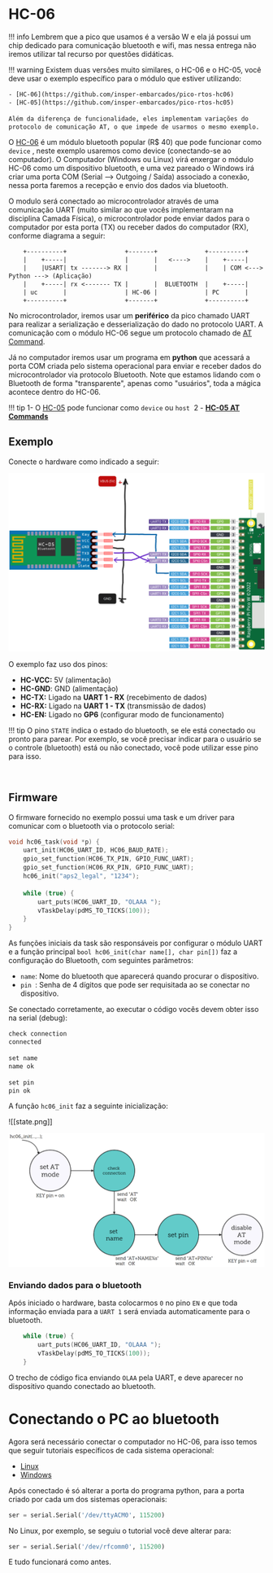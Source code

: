 # HC-06

!!! info
    Lembrem que a pico que usamos é a versão W e ela já possui um chip dedicado para comunicação bluetooth e wifi, mas nessa entrega não iremos utilizar tal recurso por questões didáticas.

!!! warning
	Existem duas versões muito similares, o HC-06 e o HC-05, você deve usar o exemplo específico para o módulo que estiver utilizando:
	

	- [HC-06](https://github.com/insper-embarcados/pico-rtos-hc06)
	- [HC-05](https://github.com/insper-embarcados/pico-rtos-hc05)
	
	Além da diferença de funcionalidade, eles implementam variações do protocolo de comunicação AT, o que impede de usarmos o mesmo exemplo.

O  [HC-06](chrome-extension://efaidnbmnnnibpcajpcglclefindmkaj/https://www.olimex.com/Products/Components/RF/BLUETOOTH-SERIAL-HC-06/resources/hc06.pdf) é um módulo bluetooth popular (R$ 40) que pode funcionar como `device` , neste exemplo usaremos como device (conectando-se ao computador). O Computador (Windows ou Linux) virá enxergar o módulo HC-06 como um dispositivo bluetooth, e uma vez pareado o Windows irá criar uma porta COM (Serial --> Outgoing / Saída) associado a conexão, nessa porta faremos a recepção e envio dos dados via bluetooth.

O modulo será conectado ao microcontrolador através de uma comunicação UART (muito similar ao que vocês implementaram na disciplina Camada Física), o microcontrolador pode enviar dados para o computador por esta porta (TX) ou receber dados do computador (RX), conforme diagrama a seguir:

``` 
    +----------+           		+-------+             +----------+
    |    +-----|            	|       |   <---->    |    +-----|
    |    |USART| tx -------> RX |       |             |    | COM <---> Python ---> (Aplicação)
    |    +-----| rx <------- TX |       |  BLUETOOTH  |    +-----|
    | uc       |           		| HC-06 |             | PC       |
    +----------+            	+-------+             +----------+
```

No microcontrolador, iremos usar um **periférico** da pico chamado UART para realizar a serialização e desserialização do dado no protocolo UART. A comunicação com o módulo HC-06 segue um protocolo chamado de [AT Command](http://wiki.sunfounder.cc/images/7/7b/HC-06_AT_Commands_Reference.pdf).

Já no computador iremos usar um programa em **python** que acessará a porta COM criada pelo sistema operacional para enviar e receber dados do microcontrolador via protocolo Bluetooth. Note que estamos lidando com o Bluetooth de forma "transparente", apenas como "usuários", toda a mágica acontece dentro do HC-06.

!!! tip
	1- O [HC-05](https://www.itead.cc/wiki/Serial_Port_Bluetooth_Module_(Master/Slave)_:_HC-05)  pode funcionar como `device` ou `host`
​	2 - [**HC-05 AT Commands**](https://www.itead.cc/wiki/Serial_Port_Bluetooth_Module_(Master/Slave)_:_HC-05)



## Exemplo

Conecte o hardware como indicado a seguir:

![](imgs/hc05/diagrama.png)

O exemplo faz uso dos pinos:

- **HC-VCC:** 5V (alimentação)
- **HC-GND**: GND (alimentação)
- **HC-TX:** Ligado na **UART 1 - RX** (recebimento de dados)
- **HC-RX:** Ligado na **UART 1 - TX** (transmissão de dados)
- **HC-EN:** Ligado no **GP6** (configurar modo de funcionamento)

!!! tip
	O pino `STATE` indica o estado do bluetooth, se ele está conectado ou pronto para parear. Por exemplo, se você precisar indicar para o usuário se o controle (bluetooth) está ou não conectado, você pode utilizar esse pino para isso.

​    

## Firmware

O firmware fornecido no exemplo possui uma task e um driver para comunicar com o bluetooth via o protocolo serial:

```c
void hc06_task(void *p) {
    uart_init(HC06_UART_ID, HC06_BAUD_RATE);
    gpio_set_function(HC06_TX_PIN, GPIO_FUNC_UART);
    gpio_set_function(HC06_RX_PIN, GPIO_FUNC_UART);
    hc06_init("aps2_legal", "1234");

    while (true) {
        uart_puts(HC06_UART_ID, "OLAAA ");
        vTaskDelay(pdMS_TO_TICKS(100));
    }
}
```

As funções iniciais da task são responsáveis por configurar o módulo UART e a função principal `bool hc06_init(char name[], char pin[])` faz a configuração do Bluetooth, com seguintes parâmetros:

- `name`: Nome do bluetooth que aparecerá quando procurar o dispositivo.
- `pin `: Senha de 4 dígitos que pode ser requisitada ao se conectar no dispositivo.

Se conectado corretamente, ao executar o código vocês devem obter isso na serial (debug):

```
check connection
connected

set name
name ok

set pin
pin ok
```

A função `hc06_init` faz a seguinte inicialização:

![[state.png]]

![](imgs/hc05/state.png)

### Enviando dados para o bluetooth

Após iniciado o hardware, basta colocarmos `0` no pino `EN` e que toda informação enviada para a `UART 1` será enviada automaticamente para o bluetooth.

```c
    while (true) {
        uart_puts(HC06_UART_ID, "OLAAA ");
        vTaskDelay(pdMS_TO_TICKS(100));
    }
```

O trecho de código fica enviando `OLAA` pela UART, e deve aparecer no dispositivo quando conectado ao bluetooth.

# Conectando o PC ao bluetooth

Agora será necessário conectar o computador no HC-06, para isso temos que seguir tutoriais específicos de cada sistema operacional:

- [Linux](https://marcqueiroz.wordpress.com/aventuras-com-arduino/configurando-hc-06-bluetooth-module-device-no-ubuntu-12-04/)
- [Windows]()

Após conectado é só alterar a porta do programa python, para a porta criado por cada um dos sistemas operacionais:

```python
ser = serial.Serial('/dev/ttyACM0', 115200)
```



No Linux, por exemplo, se seguiu o tutorial você deve alterar para:

```python
ser = serial.Serial('/dev/rfcomm0', 115200)
```

E tudo funcionará como antes.
